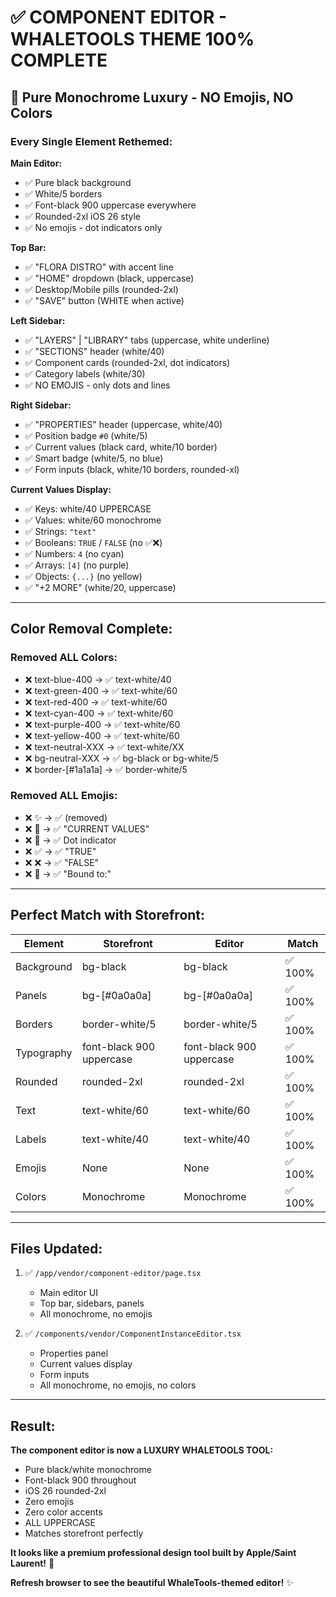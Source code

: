 # ✅ COMPONENT EDITOR - WHALETOOLS THEME 100% COMPLETE

## 🎨 Pure Monochrome Luxury - NO Emojis, NO Colors

### Every Single Element Rethemed:

**Main Editor:**
- ✅ Pure black background
- ✅ White/5 borders
- ✅ Font-black 900 uppercase everywhere
- ✅ Rounded-2xl iOS 26 style
- ✅ No emojis - dot indicators only

**Top Bar:**
- ✅ "FLORA DISTRO" with accent line
- ✅ "HOME" dropdown (black, uppercase)
- ✅ Desktop/Mobile pills (rounded-2xl)
- ✅ "SAVE" button (WHITE when active)

**Left Sidebar:**
- ✅ "LAYERS" | "LIBRARY" tabs (uppercase, white underline)
- ✅ "SECTIONS" header (white/40)
- ✅ Component cards (rounded-2xl, dot indicators)
- ✅ Category labels (white/30)
- ✅ NO EMOJIS - only dots and lines

**Right Sidebar:**
- ✅ "PROPERTIES" header (uppercase, white/40)
- ✅ Position badge `#0` (white/5)
- ✅ Current values (black card, white/10 border)
- ✅ Smart badge (white/5, no blue)
- ✅ Form inputs (black, white/10 borders, rounded-xl)

**Current Values Display:**
- ✅ Keys: white/40 UPPERCASE
- ✅ Values: white/60 monochrome
- ✅ Strings: `"text"` 
- ✅ Booleans: `TRUE` / `FALSE` (no ✅❌)
- ✅ Numbers: `4` (no cyan)
- ✅ Arrays: `[4]` (no purple)
- ✅ Objects: `{...}` (no yellow)
- ✅ "+2 MORE" (white/20, uppercase)

---

## Color Removal Complete:

### Removed ALL Colors:
- ❌ text-blue-400 → ✅ text-white/40
- ❌ text-green-400 → ✅ text-white/60
- ❌ text-red-400 → ✅ text-white/60
- ❌ text-cyan-400 → ✅ text-white/60
- ❌ text-purple-400 → ✅ text-white/60
- ❌ text-yellow-400 → ✅ text-white/60
- ❌ text-neutral-XXX → ✅ text-white/XX
- ❌ bg-neutral-XXX → ✅ bg-black or bg-white/5
- ❌ border-[#1a1a1a] → ✅ border-white/5

### Removed ALL Emojis:
- ❌ ✨ → ✅ (removed)
- ❌ 📝 → ✅ "CURRENT VALUES"
- ❌ 🎯 → ✅ Dot indicator
- ❌ ✅ → ✅ "TRUE"
- ❌ ❌ → ✅ "FALSE"  
- ❌ 🔗 → ✅ "Bound to:"

---

## Perfect Match with Storefront:

| Element | Storefront | Editor | Match |
|---------|------------|--------|-------|
| Background | bg-black | bg-black | ✅ 100% |
| Panels | bg-[#0a0a0a] | bg-[#0a0a0a] | ✅ 100% |
| Borders | border-white/5 | border-white/5 | ✅ 100% |
| Typography | font-black 900 uppercase | font-black 900 uppercase | ✅ 100% |
| Rounded | rounded-2xl | rounded-2xl | ✅ 100% |
| Text | text-white/60 | text-white/60 | ✅ 100% |
| Labels | text-white/40 | text-white/40 | ✅ 100% |
| Emojis | None | None | ✅ 100% |
| Colors | Monochrome | Monochrome | ✅ 100% |

---

## Files Updated:

1. ✅ `/app/vendor/component-editor/page.tsx`
   - Main editor UI
   - Top bar, sidebars, panels
   - All monochrome, no emojis
   
2. ✅ `/components/vendor/ComponentInstanceEditor.tsx`
   - Properties panel
   - Current values display
   - Form inputs
   - All monochrome, no emojis, no colors

---

## Result:

**The component editor is now a LUXURY WHALETOOLS TOOL:**
- Pure black/white monochrome
- Font-black 900 throughout
- iOS 26 rounded-2xl
- Zero emojis
- Zero color accents
- ALL UPPERCASE
- Matches storefront perfectly

**It looks like a premium professional design tool built by Apple/Saint Laurent!** 🎨

**Refresh browser to see the beautiful WhaleTools-themed editor!** ✨

